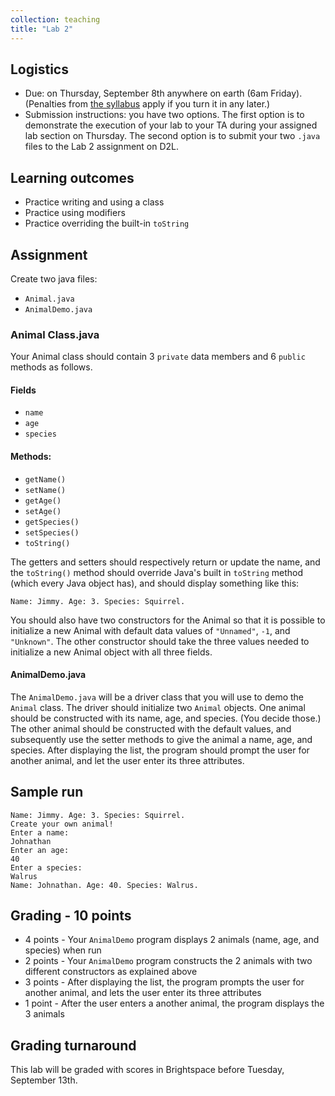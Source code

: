```yaml
---
collection: teaching
title: "Lab 2"
---
```


## Logistics
* Due: on Thursday, September 8th  anywhere on earth (6am Friday). (Penalties from [the
	syllabus](https://lgw2.github.io/teaching/csci132-fall-2022/syllabus/)
	apply if you turn it in any later.)
* Submission instructions: you have two options. The first option is to
	demonstrate the execution of your lab to your TA during your assigned lab
	section on Thursday.
	The second option is to submit your two `.java` files to the Lab 2
	assignment on D2L.


## Learning outcomes
* Practice writing and using a class
* Practice using modifiers
* Practice overriding the built-in `toString`

## Assignment

Create two java files:

* `Animal.java`
* `AnimalDemo.java`

### Animal Class.java
Your Animal class should contain 3 `private` data members and 6 `public` methods as follows.

#### Fields

* `name`
* `age`
* `species`

#### Methods:

* `getName()`
* `setName()`
* `getAge()`
* `setAge()`
* `getSpecies()`
* `setSpecies()`
* `toString()`

The getters and setters should respectively return or update the name, and the `toString()` method should override Java's built in `toString` method (which every Java object has), and should display something like this:

`Name: Jimmy. Age: 3. Species: Squirrel.`

You should also have two constructors for the Animal so that it is possible to initialize a new Animal with default data values of `"Unnamed"`, `-1`, and `"Unknown"`. The other constructor should take the three values needed to initialize a new Animal object with all three fields.

#### AnimalDemo.java
The `AnimalDemo.java` will be a driver class that you will use to demo the `Animal` class. The driver should initialize two `Animal` objects. One animal should be constructed with its name, age, and species. (You decide those.) The other animal should be constructed with the default values, and subsequently use the setter methods to give the animal a name, age, and species. After displaying the list, the program should prompt the user for another animal, and let the user enter its three attributes.

## Sample run
```
Name: Jimmy. Age: 3. Species: Squirrel.
Create your own animal!
Enter a name:
Johnathan
Enter an age:
40
Enter a species:
Walrus
Name: Johnathan. Age: 40. Species: Walrus.
```

## Grading - 10 points
* 4 points - Your `AnimalDemo` program displays 2 animals (name, age, and species) when run
* 2 points - Your `AnimalDemo` program constructs the 2 animals with two different constructors as explained above
* 3 points - After displaying the list, the program prompts the user for another animal, and lets the user enter its three attributes
* 1 point - After the user enters a another animal, the program displays the 3 animals

## Grading turnaround
This lab will be graded with scores in Brightspace before Tuesday, September
13th.
